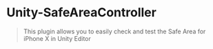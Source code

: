 # Unity-SafeAreaController
> This plugin allows you to easily check and test the Safe Area for iPhone X in Unity Editor

